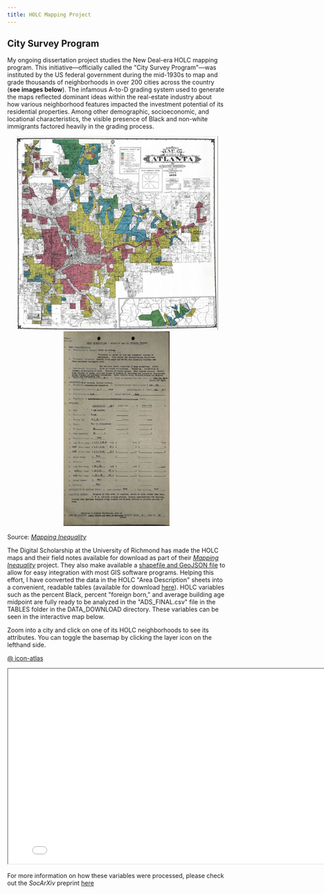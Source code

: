 ```yaml
---
title: HOLC Mapping Project
---
```


## City Survey Program
My ongoing dissertation project studies the New Deal-era HOLC mapping program. This initiative&mdash;officially called the "City Survey Program"&mdash;was instituted by the US federal government during the mid-1930s to map and grade thousands of neighborhoods in over 200 cities across the country (**see images below**). The infamous A-to-D grading system used to generate the maps reflected dominant ideas within the real-estate industry about how various neighborhood features impacted the investment potential of its residential properties. Among other demographic, socioeconomic, and locational characteristics, the visible presence of Black and non-white immigrants factored heavily in the grading process.

<p style="text-align: center">
  <img src="/HOLC/ATLHOLC.jpg" width="470" title="Atlanta HOLC Map"/>
  <img src="/HOLC/ATLADS.jpg" width="245" title="Sample 'Area Description' Sheet"/>
  <figcaption>Source: <a href="https://dsl.richmond.edu/panorama/redlining/#loc=4/40.886/-105.499&text=downloads"><em>Mapping Inequality</em></a></figcaption>
</p>

The Digital Scholarship at the University of Richmond has made the HOLC maps and their field notes available for download as part of their [*Mapping Inequality*](https://dsl.richmond.edu/panorama/redlining/#loc=4/40.886/-105.499) project. They also make available a [shapefile and GeoJSON file](https://dsl.richmond.edu/panorama/redlining/#loc=4/40.886/-105.499&text=downloads) to allow for easy integration with most GIS software programs. Helping this effort, I have converted the data in the HOLC "Area Description" sheets into a convenient, readable tables (available for download [here](https://osf.io/qytj8/)). HOLC variables such as the percent Black, percent "foreign born," and average building age midpoint are fully ready to be analyzed in the "ADS_FINAL.csv" file in the TABLES folder in the DATA_DOWNLOAD directory. These variables can be seen in the interactive map below.

Zoom into a city and click on one of its HOLC neighborhoods to see its attributes. You can toggle the basemap by clicking the layer icon on the lefthand side.

[@ icon-atlas](https://snmarkley1.github.io/holc_map.html)
<iframe
    width="800"
    height="450"
    src="/holc_map.html" >
</iframe>

For more information on how these variables were processed, please check out the *SocArXiv* preprint [here](https://osf.io/preprints/socarxiv/dktah/)
